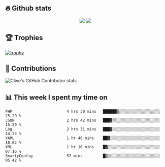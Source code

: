 ## &#128293; Github stats

<!-- GitHub Readme Streak Stats - https://github.com/DenverCoder1/github-readme-streak-stats -->
<p align="center">

<picture>
  <source 
    srcset="https://github-readme-stats.vercel.app/api?username=clivewalkden&count_private=true&show_icons=true&theme=darcula"
    media="(prefers-color-scheme: dark)"
  />
  <source
    srcset="https://github-readme-stats.vercel.app/api?username=clivewalkden&count_private=true&show_icons=true&theme=calm"
    media="(prefers-color-scheme: light), (prefers-color-scheme: no-preference)"
  />
  <img src="https://github-readme-stats.vercel.app/api?username=clivewalkden&count_private=true&show_icons=true&theme=darcula" />
</picture>

<a href="https://git.io/streak-stats" target="_blank">
  <img src="http://github-readme-streak-stats.herokuapp.com?user=clivewalkden&theme=darcula&date_format=j%20M%5B%20Y%5D" />
</a>

</p>

## &#127942; Trophies
[![trophy](https://github-profile-trophy.vercel.app/?username=clivewalkden&theme=onedark)](https://github.com/clivewalkden/github-profile-trophy)

## &#129309; Contributions
![Clive's GitHub Contributor stats](https://github-contributor-stats.vercel.app/api?username=clivewalkden)

## &#128202; This week I spent my time on
<!--START_SECTION:waka-->

```text
PHP                        4 hrs 30 mins   ██████▒░░░░░░░░░░░░░░░░░░   25.29 %
JSON                       2 hrs 42 mins   ███▓░░░░░░░░░░░░░░░░░░░░░   15.20 %
Log                        2 hrs 31 mins   ███▓░░░░░░░░░░░░░░░░░░░░░   14.23 %
YAML                       1 hr 46 mins    ██▓░░░░░░░░░░░░░░░░░░░░░░   10.02 %
XML                        1 hr 16 mins    █▓░░░░░░░░░░░░░░░░░░░░░░░   07.16 %
SmartyConfig               57 mins         █▒░░░░░░░░░░░░░░░░░░░░░░░   05.42 %
```

<!--END_SECTION:waka-->
